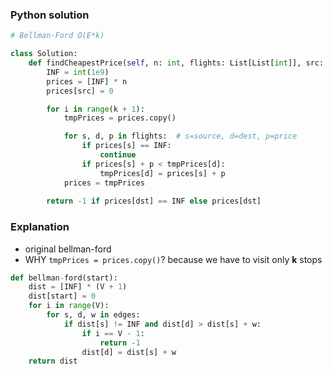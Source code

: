 ### Python solution
```python
# Bellman-Ford O(E*k)

class Solution:
    def findCheapestPrice(self, n: int, flights: List[List[int]], src: int, dst: int, k: int) -> int:
        INF = int(1e9)
        prices = [INF] * n
        prices[src] = 0

        for i in range(k + 1):
            tmpPrices = prices.copy()

            for s, d, p in flights:  # s=source, d=dest, p=price
                if prices[s] == INF:
                    continue
                if prices[s] + p < tmpPrices[d]:
                    tmpPrices[d] = prices[s] + p
            prices = tmpPrices
            
        return -1 if prices[dst] == INF else prices[dst]
```

### Explanation
- original bellman-ford
- WHY ```tmpPrices = prices.copy()```? because we have to visit only **k** stops
```python
def bellman-ford(start):
    dist = [INF] * (V + 1)
    dist[start] = 0
    for i in range(V):
        for s, d, w in edges:
            if dist[s] != INF and dist[d] > dist[s] + w:
                if i == V - 1:
                    return -1
                dist[d] = dist[s] + w
    return dist    
```
